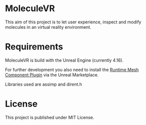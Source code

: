 # MoleculeVR

This aim of this project is to let user experience, inspect and modify molecules in an virtual reality environment.

# Requirements

MoleculeVR is build with the Unreal Engine (currently 4.16).

For further development you also need to install the [Runtime Mesh Component Plugin](https://www.unrealengine.com/marketplace/runtime-mesh-component) via the Unreal Marketplace.

Libraries used are assimp and dirent.h

# License

This project is published under MIT License.
